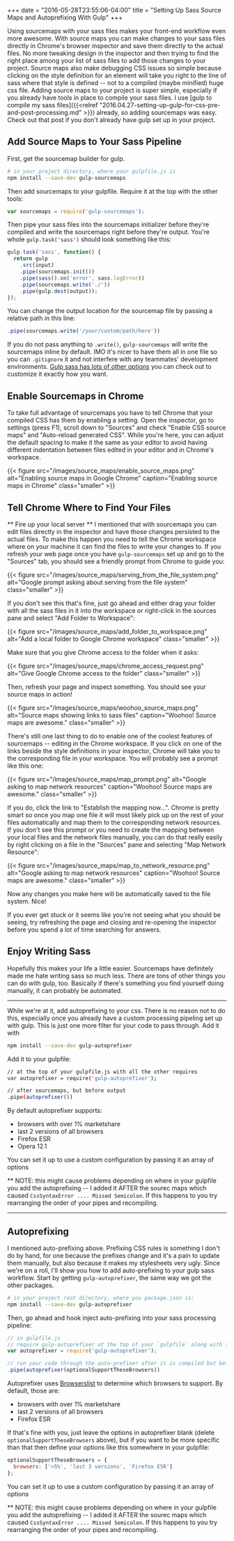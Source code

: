 +++
date = "2016-05-28T23:55:06-04:00"
title = "Setting Up Sass Source Maps and Autoprefixing With Gulp"
+++

Using sourcemaps with your sass files makes your front-end workflow even more awesome. With source maps you can make changes to your sass files directly in Chrome's browser inspector and save them directly to the actual files. No more tweaking design in the inspector and then trying to find the right place among your list of sass files to add those changes to your project. Source maps also make debugging CSS issues so simple because clicking on the style definition for an element will take you right to the line of sass where that style is defined -- not to a compiled (maybe minified) huge css file. Adding source maps to your project is super simple, especially if you already have tools in place to compile your sass files. I use [gulp to compile my sass files]({{<relref "2016.04.27-setting-up-gulp-for-css-pre-and-post-processing.md" >}}) already, so adding sourcemaps was easy. Check out that post if you don't already have gulp set up in your project.

## Add Source Maps to Your Sass Pipeline

First, get the sourcemap builder for gulp.

```bash
# in your project directory, where your gulpfile.js is
npm install --save-dev gulp-sourcemaps
```

Then add sourcemaps to your gulpfile. Require it at the top with the other tools:

```js
var sourcemaps = require('gulp-sourcemaps');
```

Then pipe your sass files into the sourcemaps initializer before they're compiled and write the sourcemaps right before they're output. You're whole `gulp.task('sass')` should look something like this:

```js
gulp.task('sass', function() {
  return gulp
    .src(input)
    .pipe(sourcemaps.init())
    .pipe(sass().on('error', sass.logError))
    .pipe(sourcemaps.write('./'))
    .pipe(gulp.dest(output));
});
```

You can change the output location for the sourcemap file by passing a relative path in this line:

```js
.pipe(sourcemaps.write('/your/custom/path/here'))
```

If you do not pass anything to `.write()`, `gulp-sourcemaps` will write the sourcemaps inline by default. IMO it's nicer to have them all in one file so you can `.gitignore` it and not interfere with any teammates' development environments. [Gulp sass has lots of other options](https://www.npmjs.com/package/gulp-sourcemaps) you can check out to customize it exactly how you want.

## Enable Sourcemaps in Chrome

To take full advantage of sourcemaps you have to tell Chrome that your compiled CSS has them by enabling a setting. Open the inspector, go to settings (press F1), scroll down to "Sources" and check "Enable CSS source maps" and "Auto-reload generated CSS". While you're here, you can adjust the default spacing to make it the same as your editor to avoid having different indentation between files edited in your editor and in Chrome's workspace.

{{< figure src="/images/source_maps/enable_source_maps.png" alt="Enabling source maps in Google Chrome" caption="Enabling source maps in Chrome" class="smaller" >}}

## Tell Chrome Where to Find Your Files

** Fire up your local server **
I mentioned that with sourcemaps you can edit files directly in the inspector and have those changes persisted to the actual files. To make this happen you need to tell the Chrome workspace where on your machine it can find the files to write your changes to. If you refresh your web page once you have `gulp-sourcemaps` set up and go to the "Sources" tab, you should see a friendly prompt from Chrome to guide you:

{{< figure src="/images/source_maps/serving_from_the_file_system.png" alt="Google prompt asking about serving from the file system" class="smaller" >}}

If you don't see this that's fine, just go ahead and either drag your folder with all the sass files in it into the workspace or right-click in the sources pane and select "Add Folder to Workspace":

{{< figure src="/images/source_maps/add_folder_to_workspace.png" alt="Add a local folder to Google Chrome workspace" class="smaller" >}}

Make sure that you give Chrome access to the folder when it asks:

{{< figure src="/images/source_maps/chrome_access_request.png" alt="Give Google Chrome access to the folder" class="smaller" >}}

Then, refresh your page and inspect something. You should see your source maps in action!

{{< figure src="/images/source_maps/woohoo_source_maps.png" alt="Source maps showing links to sass files" caption="Woohoo! Source maps are awesome." class="smaller" >}}

There's still one last thing to do to enable one of the coolest features of sourcemaps -- editing in the Chrome workspace. If you click on one of the links beside the style definitions in your inspector, Chrome will take you to the corresponding file in your workspace. You will probably see a prompt like this one:

{{< figure src="/images/source_maps/map_prompt.png" alt="Google asking to map network resources" caption="Woohoo! Source maps are awesome." class="smaller" >}}

If you do, click the link to "Establish the mapping now...". Chrome is pretty smart so once you map one file it will most likely pick up on the rest of your files automatically and map them to the corresponding network resources. If you don't see this prompt or you need to create the mapping between your local files and the network files manually, you can do that really easily by right clicking on a file in the "Sources" pane and selecting "Map Network Resource":

{{< figure src="/images/source_maps/map_to_network_resource.png" alt="Google asking to map network resources" caption="Woohoo! Source maps are awesome." class="smaller" >}}

Now any changes you make here will be automatically saved to the file system. Nice!

If you ever get stuck or it seems like you're not seeing what you should be seeing, try refreshing the page and closing and re-opening the inspector before you spend a lot of time searching for answers.


## Enjoy Writing Sass

Hopefully this makes your life a little easier. Sourcemaps have definitely made me hate writing sass so much less. There are tons of other things you can do with gulp, too. Basically if there's something you find yourself doing manually, it can probably be automated.









-------------------------------------------
While we're at it, add autoprefixing to your css. There is no reason not to do this, especially once you already have a custom processing pipeling set up with gulp. This is just one more filter for your code to pass through. Add it with

```bash
npm install --save-dev gulp-autoprefixer
```

Add it to your gulpfile:
```bash
// at the top of your gulpfile.js with all the other requires
var autoprefixer = require('gulp-autoprefixer');

// after sourcemaps, but before output
.pipe(autoprefixer())
```

By default autoprefixer supports:
- browsers with over 1% marketshare
- last 2 versions of all browsers
- Firefox ESR
- Opera 12.1

You can set it up to use a custom configuration by passing it an array of options


** NOTE: this might cause problems depending on where in your gulpfile you add the autoprefixing -- I added it AFTER the sourec maps which caused `CssSyntaxError .... Missed Semicolon`. If this happens to you try rearranging the order of your pipes and recompiling.



--------------------------------------------------------------------------------------------

## Autoprefixing

I mentioned auto-prefixing above. Prefixing CSS rules is something I don't do by hand, for one because the prefixes change and it's a pain to update them manually, but also because it makes my stylesheets very ugly. Since we're on a roll, I'll show you how to add auto-prefixing to your gulp sass workflow. Start by getting `gulp-autoprefixer`, the same way we got the other packages.

```bash
# in your project root directory, where you package.json is:
npm install --save-dev gulp-autoprefixer
```

Then, go ahead and hook inject auto-prefixing into your sass processing pipeline:

```js
// in gulpfile.js
// require gulp-autoprefixer at the top of your `gulpfile` along with the other packages we're using
var autoprefixer = require('gulp-autoprefixer');

// run your code through the auto-prefixer after it is compiled but before it is output to its final destination
.pipe(autoprefixer(optionalSupportTheseBrowsers))
```

Autoprefixer uses [Browserslist](https://github.com/ai/browserslist) to determine which browsers to support. By default, those are:

  - browsers with over 1% marketshare
  - last 2 versions of all browsers
  - Firefox ESR

If that's fine with you, just leave the options in autoprefixer blank (delete `optionalSupportTheseBrowsers` above), but if you want to be more specific than that then define your options like this somewhere in your gulpfile:

```js
optionalSupportTheseBrowsers = {
  browsers: ['>5%', 'last 3 versions', 'Firefox ESR']
};
```

You can set it up to use a custom configuration by passing it an array of options


** NOTE: this might cause problems depending on where in your gulpfile you add the autoprefixing -- I added it AFTER the sourec maps which caused `CssSyntaxError .... Missed Semicolon`. If this happens to you try rearranging the order of your pipes and recompiling.
